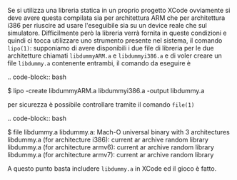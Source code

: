 <!--
.. title: creare librerie universali su IOS
.. slug: creare-librerie-universali-su-ios
.. date: 2011-04-27 00:00:00
.. tags: 
.. category: 
.. link: 
.. description: 
.. type: text
-->

Se si utilizza una libreria statica in un proprio progetto XCode ovviamente si deve avere questa compilata sia per architettura ARM che per architettura i386 per riuscire ad usare  l'eseguibile sia su un device reale che sul simulatore. Difficilmente però la libreria verrà fornita in queste condizioni e quindi ci tocca utilizzare uno strumento presente nel sistema, il comando ``lipo(1)``: supponiamo di avere disponibili i due file di libreria per le due architetture chiamati ``libdummyARM.a`` e ``libdummyi386.a`` e di voler creare un file ``libdummy.a`` contenente entrambi, il comando da eseguire è

.. code-block:: bash

 $ lipo -create libdummyARM.a libdummyi386.a -output libdummy.a

per sicurezza è possibile controllare tramite il comando ``file(1)``

.. code-block:: bash

 $ file libdummy.a
 libdummy.a: Mach-O universal binary with 3 architectures
 libdummy.a (for architecture i386):	current ar archive random library
 libdummy.a (for architecture armv6):	current ar archive random library
 libdummy.a (for architecture armv7):	current ar archive random library

A questo punto basta includere ``libdummy.a`` in XCode ed il gioco è fatto.